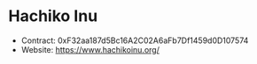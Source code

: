 # Hachiko Inu

- Contract: 0xF32aa187d5Bc16A2C02A6aFb7Df1459d0D107574
- Website: https://www.hachikoinu.org/